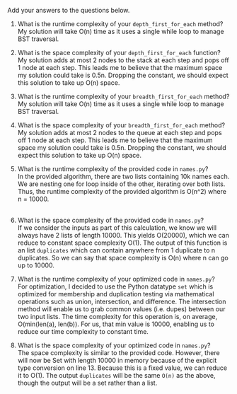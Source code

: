 Add your answers to the questions below.

1. What is the runtime complexity of your `depth_first_for_each` method?
   My solution will take O(n) time as it uses a single while loop to manage BST traversal.

2. What is the space complexity of your `depth_first_for_each` function?
   My solution adds at most 2 nodes to the stack at each step and pops off 1 node at each step. This leads me to believe that the maximum space my solution could take is 0.5n. Dropping the constant, we should expect this solution to take up O(n) space.

3. What is the runtime complexity of your `breadth_first_for_each` method? <br/>
   My solution will take O(n) time as it uses a single while loop to manage BST traversal.

4. What is the space complexity of your `breadth_first_for_each` method? <br/>
   My solution adds at most 2 nodes to the queue at each step and pops off 1 node at each step. This leads me to believe that the maximum space my solution could take is 0.5n. Dropping the constant, we should expect this solution to take up O(n) space.

5) What is the runtime complexity of the provided code in `names.py`?<br/>
   In the provided algorithm, there are two lists containing 10k names each. We are nesting one for loop inside of the other, iterating over both lists. Thus, the runtime complexity of the provided algorithm is O(n^2) where n = 10000. <br/><br/>

6) What is the space complexity of the provided code in `names.py`?<br/>
   If we consider the inputs as part of this calculation, we know we will always have 2 lists of length 10000. This yields O(20000), which we can reduce to constant space complexity O(1). The output of this function is an list `duplicates` which can contain anywhere from 1 duplicate to n duplicates. So we can say that space complexity is O(n) where n can go up to 10000.

7) What is the runtime complexity of your optimized code in `names.py`?<br/>
   For optimization, I decided to use the Python datatype `set` which is optimized for membership and duplication testing via mathematical operations such as union, intersection, and difference. The intersection method will enable us to grab common values (i.e. dupes) between our two input lists. The time complexity for this operation is, on average, O(min(len(a), len(b)). For us, that min value is 10000, enabling us to reduce our time complexity to constant time.

8. What is the space complexity of your optimized code in `names.py`?<br/>
   The space complexity is similar to the provided code. However, there will now be Set with length 10000 in memory because of the explicit type conversion on line 13. Because this is a fixed value, we can reduce it to O(1). The output `duplicates` will be the same `O(n)` as the above, though the output will be a set rather than a list.
